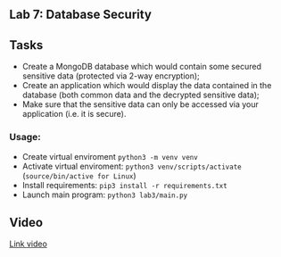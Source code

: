 ## Lab 7: Database Security
 

## Tasks
- Create a MongoDB database which would contain some secured sensitive data (protected
via 2-way encryption);
- Create an application which would display the data contained in the database (both
common data and the decrypted sensitive data);
- Make sure that the sensitive data can only be accessed via your application (i.e. it is
secure).


### Usage:
- Create virtual enviroment ```python3 -m venv venv```
- Activate virtual enviroment: ```python3 venv/scripts/activate``` (```source/bin/active for Linux```)
- Install requirements: ```pip3 install -r requirements.txt```
- Launch main program: ```python3 lab3/main.py```

## Video
<a href="https://drive.google.com/file/d/1LdHxAYw8az9d8ekVQFZApxXYjRaRLY-M/view?usp=sharing" target="_blank">Link video</a>


